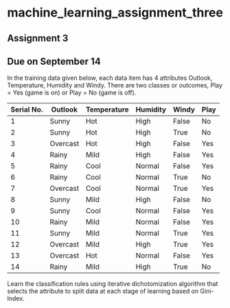 # machine_learning_assignment_three

## Assignment 3

## Due on September 14

In the training data given below, each data item has 4 attributes Outlook, Temperature, Humidity and Windy.  There are two classes or outcomes, Play = Yes (game is on) or Play = No (game is off).   

| Serial No. |	Outlook |	Temperature | Humidity | Windy | Play |
| ---------- | -------- | ------------- | -------- | ----- | ---- |
| 1	         | Sunny	| Hot           | High	   | False | No   |
| 2	         | Sunny	| Hot	        | High     | True  | No   |
| 3	         | Overcast	| Hot	        | High	   | False | Yes  |
| 4	         | Rainy	| Mild	        | High	   | False | Yes  |
| 5          | Rainy	| Cool	        | Normal   | False | Yes  |
| 6          | Rainy	| Cool	        | Normal   | True  | No   |
| 7	         | Overcast	| Cool	        | Normal   | True  | Yes  |
| 8	         | Sunny	| Mild	        | High	   | False | No   |
| 9	         | Sunny	| Cool	        | Normal   | False | Yes  |
| 10         | Rainy	| Mild	        | Normal   | False | Yes  |
| 11         | Sunny	| Mild	        | Normal   | True  | Yes  |
| 12         | Overcast	| Mild	        | High	   | True  | Yes  |
| 13         | Overcast	| Hot	        | Normal   | False | Yes  |
| 14         | Rainy	| Mild	        | High	   | True  | No   |

Learn the classification rules using iterative dichotomization algorithm that selects the attribute to split data at each stage of learning based on Gini-Index.  

